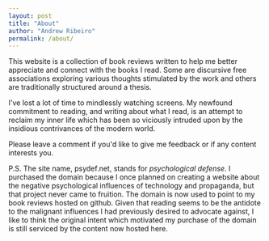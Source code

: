 ```yaml
---
layout: post
title: "About"
author: "Andrew Ribeiro"
permalink: /about/
---
```


This website is a collection of book reviews written to help me better appreciate and connect with the books I read. Some are discursive free associations exploring various thoughts stimulated by the work and others are traditionally structured around a thesis. 

I've lost a lot of time to mindlessly watching screens. My newfound commitment to reading, and writing about what I read, is an attempt to reclaim my inner life which has been so viciously intruded upon by the insidious contrivances of the modern world.  

Please leave a comment if you'd like to give me feedback or if any content interests you. 

P.S. The site name, psydef.net, stands for *psychological defense*. I purchased the domain because I once planned on creating a website about the negative psychological influences of technology and propaganda, but that project never came to fruition. The domain is now used to point to my book reviews hosted on github. Given that reading seems to be the antidote to the malignant influences I had previously desired to advocate against, I like to think the original intent which motivated my purchase of the domain is still serviced by the content now hosted here. 